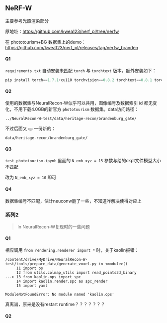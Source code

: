 

## NeRF-W

主要参考光照渲染部分

原地址：https://github.com/kwea123/nerf_pl/tree/nerfw

在 phototourism+BG 数据集上的demo：https://github.com/kwea123/nerf_pl/releases/tag/nerfw_branden



#### Q1

`requirements.txt` 自动安装未匹配 `torch` 与 `torchtext` 版本，额外安装如下：

```python
pip install torch==1.7.1+cu110 torchvision==0.8.2 torchtext==0.8.1 torchaudio==0.7.2 -f https://download.pytorch.org/whl/torch_stable.html
```



#### Q2

使用的数据集与NeuralRecon-W似乎可以共用，图像编号及数据索引 id 都无变化，不用下载4.0GB的新官方 `phototourism` 数据集。data访问路径：

```
../NeuralRecon-W-test/data/heritage-recon/brandenburg_gate/
```

不过后面又 `cp` 一份新的：

```
data/heritage-recon/brandenburg_gate/
```



#### Q3

`test_phototourism.ipynb` 里面的 `N_emb_xyz = 15` 参数与给的ckpt文件模型大小不匹配

改为 `N_emb_xyz = 10` 即可



#### Q4

数据集编号不匹配，估计neuconw删了一些，不知道咋解决使得对应上



### 系列2

> In NeuralRecon-W复现时的一些问题

#### Q1

相应调用 `from rendering.renderer import *` 时，关于kaolin报错：

```
/content/drive/MyDrive/NeuralRecon-W-test/tools/prepare_data/generate_voxel.py in <module>()
     11 import os
     12 from utils.colmap_utils import read_points3d_binary
---> 13 from kaolin.ops import spc
     14 import kaolin.render.spc as spc_render
     15 import yaml

ModuleNotFoundError: No module named 'kaolin.ops'
```



真离谱，原来是没有restart runtime？？？？？？？



#### Q2

